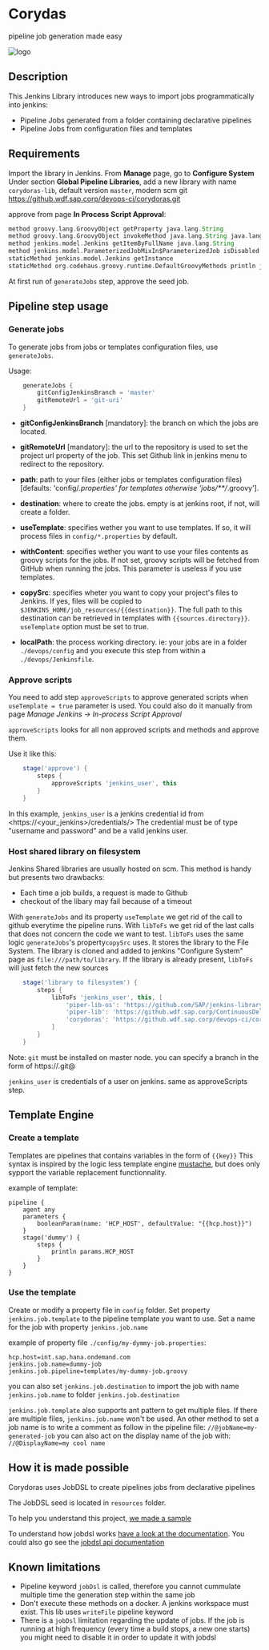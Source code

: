 # Corydas

pipeline job generation made easy

![logo](https://github.wdf.sap.corp/raw/devops-ci/corydoras/master/resources/logo-corydoras.png)

## Description

This Jenkins Library introduces new ways to import jobs programmatically into jenkins:

 - Pipeline Jobs generated from a folder containing declarative pipelines
 - Pipeline Jobs from configuration files and templates


## Requirements

Import the library in Jenkins. From __Manage__ page, go to __Configure System__
Under section __Global Pipeline Libraries__, add a new library with name
`corydoras-lib`, default version `master`, modern scm git https://github.wdf.sap.corp/devops-ci/corydoras.git


approve from page __In Process Script Approval__:

```groovy
method groovy.lang.GroovyObject getProperty java.lang.String
method groovy.lang.GroovyObject invokeMethod java.lang.String java.lang.Object
method jenkins.model.Jenkins getItemByFullName java.lang.String
method jenkins.model.ParameterizedJobMixIn$ParameterizedJob isDisabled
staticMethod jenkins.model.Jenkins getInstance
staticMethod org.codehaus.groovy.runtime.DefaultGroovyMethods println java.lang.Object java.lang.Object
```

At first run of `generateJobs` step, approve the seed job.

## Pipeline step usage

### Generate jobs

To generate jobs from jobs or templates configuration files, use `generateJobs`.

Usage:

```groovy
    generateJobs {
        gitConfigJenkinsBranch = 'master'
        gitRemoteUrl = 'git-uri'
    }
```
- **gitConfigJenkinsBranch** [mandatory]: the branch on which the jobs are located.

- **gitRemoteUrl** [mandatory]: the url to the repository is used to set the project url property of the job. This set Github link in jenkins menu to redirect to the repository.

- **path**: path to your files (either jobs or templates configuration files) [defaults: 'config/*.properties' for templates otherwise 'jobs/**/*.groovy'].

- **destination**: where to create the jobs. empty is at jenkins root, if not, will create a folder.

- **useTemplate**: specifies wether you want to use templates. If so, it will process files in `config/*.properties` by default.

- **withContent**: specifies wether you want to use your files contents as groovy scripts for the jobs. If not set, groovy scripts will be fetched from GitHub when running the jobs. This parameter is useless if you use templates.

- **copySrc**: specifies wheter you want to copy your project's files to Jenkins. If yes, files will be copied to `$JENKINS_HOME/job_resources/{{destination}}`. The full path to this destination can be retrieved in templates with `{{sources.directory}}`. `useTemplate` option must be set to true.

- **localPath**: the process working directory. ie: your jobs are in a folder ```./devops/config``` and you execute this step from within a ```./devops/Jenkinsfile```.

### Approve scripts

You need to add step `approveScripts` to approve generated scripts when `useTemplate = true` parameter is used.
You could also do it manually from page *Manage Jenkins -> In-process Script Approval* 

`approveScripts` looks for all non approved scripts and methods and approve them.

Use it like this:

```groovy
    stage('approve') {
        steps {
            approveScripts 'jenkins_user', this
        }
    }
```

In this example, `jenkins_user` is a jenkins credential id from <https://<your_jenkins>/credentials/>
The credential must be of type "username and password" and be a valid jenkins user.

### Host shared library on filesystem

Jenkins Shared libraries are usually hosted on scm. This method is handy but presents two drawbacks:

- Each time a job builds, a request is made to Github
- checkout of the libary may fail because of a timeout

With `generateJobs` and its property `useTemplate` we get rid of the call to github everytime the pipeline runs.
With `libToFs` we get rid of the last calls that does not concern the code we want to test.
`libToFs` uses the same logic `generateJobs`'s property`copySrc` uses. It stores the library to the File System.
The library is cloned and added to jenkins "Configure System" page as `file:///path/to/library`.
If the library is already present, `libToFs` will just fetch the new sources

```groovy
    stage('library to filesystem') {
        steps {
            libToFs 'jenkins_user', this, [
                'piper-lib-os': 'https://github.com/SAP/jenkins-library.git',
                'piper-lib': 'https://github.wdf.sap.corp/ContinuousDelivery/piper-library.git@s4sdk',
                'corydoras': 'https://github.wdf.sap.corp/devops-ci/corydoras.git'
            ]
        }
    }
```

Note: `git` must be installed on master node.
you can specify a branch in the form of https://<giturl>.git@<branch>

`jenkins_user` is credentials of a user on jenkins. same as approveScripts step.

## Template Engine

### Create a template

Templates are pipelines that contains variables in the form of `{{key}}`
This syntax is inspired by the logic less template engine [mustache](https://mustache.github.io), but does only sypport the variable replacement functionnality.

example of template:

```
pipeline {
    agent any
    parameters {
        booleanParam(name: 'HCP_HOST', defaultValue: "{{hcp.host}}")
    }
    stage('dummy') {
        steps {
            println params.HCP_HOST
        }
    }
}
```

### Use the template

Create or modify a property file in `config` folder.
Set property `jenkins.job.template` to the pipeline template you want to use.
Set a name for the job with property `jenkins.job.name`


example of property file `./config/my-dymmy-job.properties`:

```
hcp.host=int.sap.hana.ondemand.com
jenkins.job.name=dummy-job
jenkins.job.pipeline=templates/my-dummy-job.groovy
```

you can also set `jenkins.job.destination` to import the job with name `jenkins.job.name` to folder `jenkins.job.destination`

`jenkins.job.template` also supports ant pattern to get multiple files.
If there are multiple files, `jenkins.job.name` won't be used.
An other method to set a job name is to write a comment as follow in the pipeline file:
`//@jobName=my-generated-job`
you can also act on the display name of the job with:
`//@DisplayName=my cool name`

## How it is made possible

Corydoras uses JobDSL to create pipelines jobs from declarative pipelines

The JobDSL seed is located in `resources` folder.

To help you understand this project, [we made a sample](https://github.wdf.sap.corp/devops-ci/corydoras-sample/)

To understand how jobdsl works [have a look at the documentation](https://github.com/jenkinsci/job-dsl-plugin/wiki/Tutorial---Using-the-Jenkins-Job-DSL). You could also go see the [jobdsl api documentation](https://jenkinsci.github.io/job-dsl-plugin/)

## Known limitations

 - Pipeline keyword `jobDsl` is called, therefore you cannot cummulate multiple time the generation step within the same job
 - Don't execute these methods on a docker. A jenkins workspace must exist. This lib uses `writeFile` pipeline keyword
 - There is a `jobDsl` limitation regarding the update of jobs. If the job is running at high frequency (every time a build stops, a new one starts) you might need to disable it in order to update it with jobdsl

